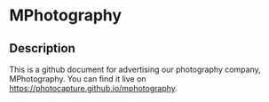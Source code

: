 # MPhotography

## Description

This is a github document for advertising our photography company, MPhotography. You can find it live on https://photocapture.github.io/mphotography.
